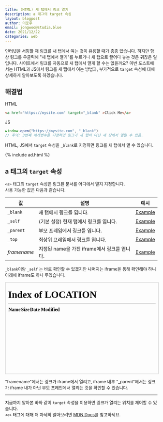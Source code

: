 ```yaml
---
title: (HTML) 새 탭에서 링크 열기
description: a 태그의 target 속성
layout: blogpost
author: 이종우
email: jongwoo@studia.blue
date: 2021/12/22
categories: web
---
```


인터넷을 서핑할 때 링크를 새 탭에서 여는 것이 유용할 때가 종종 있습니다. 하지만 항상 링크를 우클릭해 "새 탭에서 열기"를 누르거나 새 탭으로 끌어다 놓는 것은 귀찮은 일입니다. 사이트에서 링크를 자동으로 새 탭에서 열게 할 수는 없을까요? 이번 포스트에서는 HTML과 JS에서 링크를 새 탭에서 여는 방법과, 부가적으로 `target` 속성에 대해 상세하게 알아보도록 하겠습니다.

## 해결법

HTML
```html
<a href="https://mysite.com" target="_blank" >Click Me</a>
```

JS
```js
window.open("https://mysite.com", "_blank")
// 주의: 3번째 매개변수를 지정하면 링크가 새 탭이 아닌 새 창에서 열릴 수 있음.
```

HTML, JS에서 `target` 속성을 `_blank`로 지정하면 링크를 새 탭에서 열 수 있습니다.

{% include ad.html %}

## a 태그의 `target` 속성

`<a>` 태그의 `target` 속성은 링크된 문서를 어디에서 열지 지정합니다.<br>
사용 가능한 값은 다음과 같습니다.

| 값 | 설명 | 예시 |
| ----------- | ----------- | ------------ |
| `_blank` | 새 탭에서 링크를 엽니다. | <a href="https://studia.blue" target="_blank" >Example</a> |
| `_self` | (기본 설정) 현재 탭에서 링크를 엽니다. | <a href="https://studia.blue" target="_self" >Example</a> |
| `_parent` | 부모 프레임에서 링크를 엽니다. | <a href="https://studia.blue" target="_parent" >Example</a> |
| `_top` | 최상위 프레임에서 링크를 엽니다. | <a href="https://studia.blue" target="_top" >Example</a> |
| _framename_ | 지정된 name을 가진 iframe에서 링크를 엽니다. | <a href="https://studia.blue" target="iframe" >Example</a> |

`_blank`이랑 `_self` 는 바로 확인할 수 있겠지만 나머지는 iframe을 통해 확인해야 하니 아래에 iframe도 하나 두겠습니다.

<iframe name="iframe" src="./#a-태그의-target-속성" style="width: 100%; height: 300px; border: 2px solid #ddd;"></iframe>

"framename"에서는 링크가 iframe에서 열리고, iframe 내부 "_parent"에서는 링크가 iframe 내가 아닌 부모 프레인에서 열리는 것을 확인할 수 있습니다.

------------------

지금까지 알아본 바와 같이 `target` 속성을 이용하면 링크가 열리는 위치를 제어할 수 있습니다.<br>
`<a>` 태그에 대해 더 자세히 알아보려면 [MDN Docs](https://developer.mozilla.org/ko/docs/Web/HTML/Element/a)를 참고하세요.